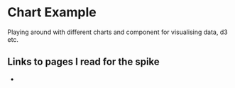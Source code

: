 # Chart Example
Playing around with different charts and component for visualising data, d3 etc.

## Links to pages I read for the spike
- 